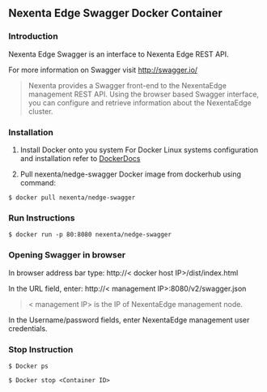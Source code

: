 ## Nexenta Edge Swagger Docker Container

### Introduction 

Nexenta Edge Swagger is an interface to Nexenta Edge REST API. 

For more information on Swagger visit http://swagger.io/

>Nexenta provides a Swagger front-end to the NexentaEdge management REST API. 
>Using the browser based Swagger interface, you can configure and retrieve information about the NexentaEdge cluster. 

### Installation
1.	Install Docker onto you system
For Docker Linux systems configuration and installation refer to [DockerDocs]( https://docs.docker.com/engine/installation/)  

2.	Pull nexenta/nedge-swagger Docker image from dockerhub using command:

`$ docker pull nexenta/nedge-swagger`

### Run Instructions

`$ docker run -p 80:8080 nexenta/nedge-swagger`

### Opening Swagger in browser
 In browser address bar type: 
http://< docker host IP>/dist/index.html

In the URL field, enter:
http://< management IP>:8080/v2/swagger.json
> < management IP> is the IP of  NexentaEdge management node.

In the Username/password fields, enter NexentaEdge management user credentials.

### Stop Instruction
`$ Docker ps`

`$ Docker stop <Container ID>`
